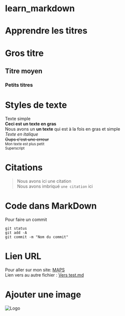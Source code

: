 # learn_markdown

# Apprendre les titres
# Gros titre 
## Titre moyen
### Petits titres


# Styles de texte
Texte simple  
**Ceci est un texte en gras**  
Nous avons un __un texte__ qui est à la fois en gras et simple  
*Texte en italique*  
~~Oups c'est une erreur~~  
<sub>Mon texte est plus petit</sub>  
<sup>Superscript</sup>  
  
 # Citations
 > Nous avons ici une citation  
 Nous avons imbriqué `une citation` ici
   
   
 # Code dans MarkDown
   
 Pour faire un commit
 
 ```
 git status 
 git add -A
 git commit -m "Nom du commit"
 ```
   
 # Lien URL
 
 Pour aller sur mon site: [MAPS](https://www.google.com/maps)  
 Lien vers au autre fichier : [Vers test.md](test.md)
   
 # Ajouter une image  
 
 ![Logo](https://www.google.com/url?sa=i&url=https%3A%2F%2Fexpleo.com%2Fglobal%2Ffr%2Fle-groupe%2F&psig=AOvVaw3O124qVo4CCk5l2jaT1iQ3&ust=1685611187208000&source=images&cd=vfe&ved=0CA4QjRxqFwoTCMjUp5Kdn_8CFQAAAAAdAAAAABAD)
 